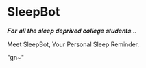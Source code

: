# SleepBot
𝑭𝒐𝒓 𝒂𝒍𝒍 𝒕𝒉𝒆 𝒔𝒍𝒆𝒆𝒑 𝒅𝒆𝒑𝒓𝒊𝒗𝒆𝒅 𝒄𝒐𝒍𝒍𝒆𝒈𝒆 𝒔𝒕𝒖𝒅𝒆𝒏𝒕𝒔...

Meet SleepBot, 
Your Personal Sleep Reminder.

"gn~"
